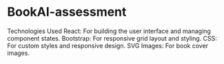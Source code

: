# BookAI-assessment

Technologies Used
React: For building the user interface and managing component states.
Bootstrap: For responsive grid layout and styling.
CSS: For custom styles and responsive design.
SVG Images: For book cover images.
